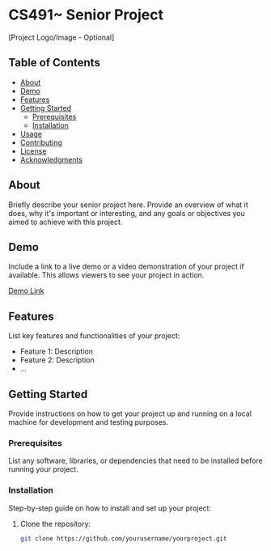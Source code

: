 # CS491~ Senior Project

[Project Logo/Image - Optional]

## Table of Contents

- [About](#about)
- [Demo](#demo)
- [Features](#features)
- [Getting Started](#getting-started)
  - [Prerequisites](#prerequisites)
  - [Installation](#installation)
- [Usage](#usage)
- [Contributing](#contributing)
- [License](#license)
- [Acknowledgments](#acknowledgments)

## About

Briefly describe your senior project here. Provide an overview of what it does, why it's important or interesting, and any goals or objectives you aimed to achieve with this project.

## Demo

Include a link to a live demo or a video demonstration of your project if available. This allows viewers to see your project in action.

[Demo Link](#)

## Features

List key features and functionalities of your project:

- Feature 1: Description
- Feature 2: Description
- ...

## Getting Started

Provide instructions on how to get your project up and running on a local machine for development and testing purposes.

### Prerequisites

List any software, libraries, or dependencies that need to be installed before running your project.

### Installation

Step-by-step guide on how to install and set up your project:

1. Clone the repository:
   ```sh
   git clone https://github.com/yourusername/yourproject.git
